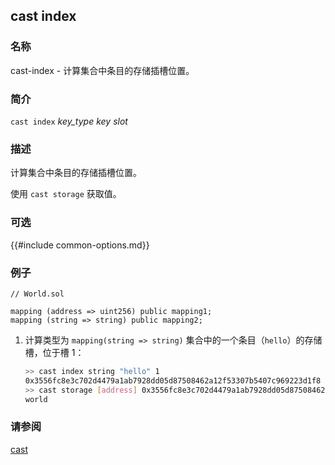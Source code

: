 ## cast index

### 名称

cast-index - 计算集合中条目的存储插槽位置。

### 简介

``cast index`` *key_type* *key* *slot*

### 描述

计算集合中条目的存储插槽位置。

使用 `cast storage` 获取值。

### 可选

{{#include common-options.md}}

### 例子
```solidity
// World.sol

mapping (address => uint256) public mapping1;
mapping (string => string) public mapping2;
```

1. 计算类型为 `mapping(string => string)` 集合中的一个条目（`hello`）的存储槽，位于槽 1：
    ```sh
    >> cast index string "hello" 1
    0x3556fc8e3c702d4479a1ab7928dd05d87508462a12f53307b5407c969223d1f8
    >> cast storage [address] 0x3556fc8e3c702d4479a1ab7928dd05d87508462a12f53307b5407c969223d1f8
    world
    ```

### 请参阅

[cast](./cast.md)
